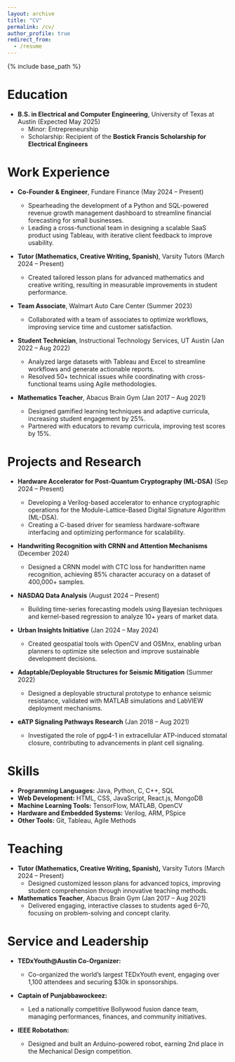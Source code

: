 ```yaml
---
layout: archive
title: "CV"
permalink: /cv/
author_profile: true
redirect_from:
  - /resume
---
```


{% include base_path %}

Education
======
* **B.S. in Electrical and Computer Engineering**, University of Texas at Austin (Expected May 2025)  
  * Minor: Entrepreneurship  
  * Scholarship: Recipient of the **Bostick Francis Scholarship for Electrical Engineers**  

Work Experience
======
* **Co-Founder & Engineer**, Fundare Finance (May 2024 – Present)  
  * Spearheading the development of a Python and SQL-powered revenue growth management dashboard to streamline financial forecasting for small businesses.  
  * Leading a cross-functional team in designing a scalable SaaS product using Tableau, with iterative client feedback to improve usability.  

* **Tutor (Mathematics, Creative Writing, Spanish)**, Varsity Tutors (March 2024 – Present)  
  * Created tailored lesson plans for advanced mathematics and creative writing, resulting in measurable improvements in student performance.  

* **Team Associate**, Walmart Auto Care Center (Summer 2023)  
  * Collaborated with a team of associates to optimize workflows, improving service time and customer satisfaction.  

* **Student Technician**, Instructional Technology Services, UT Austin (Jan 2022 – Aug 2022)  
  * Analyzed large datasets with Tableau and Excel to streamline workflows and generate actionable reports.  
  * Resolved 50+ technical issues while coordinating with cross-functional teams using Agile methodologies.  

* **Mathematics Teacher**, Abacus Brain Gym (Jan 2017 – Aug 2021)  
  * Designed gamified learning techniques and adaptive curricula, increasing student engagement by 25%.  
  * Partnered with educators to revamp curricula, improving test scores by 15%.  

Projects and Research
======
* **Hardware Accelerator for Post-Quantum Cryptography (ML-DSA)** (Sep 2024 – Present)  
  * Developing a Verilog-based accelerator to enhance cryptographic operations for the Module-Lattice-Based Digital Signature Algorithm (ML-DSA).  
  * Creating a C-based driver for seamless hardware-software interfacing and optimizing performance for scalability.  

* **Handwriting Recognition with CRNN and Attention Mechanisms** (December 2024)  
  * Designed a CRNN model with CTC loss for handwritten name recognition, achieving 85% character accuracy on a dataset of 400,000+ samples.  

* **NASDAQ Data Analysis** (August 2024 – Present)  
  * Building time-series forecasting models using Bayesian techniques and kernel-based regression to analyze 10+ years of market data.  

* **Urban Insights Initiative** (Jan 2024 – May 2024)  
  * Created geospatial tools with OpenCV and OSMnx, enabling urban planners to optimize site selection and improve sustainable development decisions.  

* **Adaptable/Deployable Structures for Seismic Mitigation** (Summer 2022)  
  * Designed a deployable structural prototype to enhance seismic resistance, validated with MATLAB simulations and LabVIEW deployment mechanisms.  

* **eATP Signaling Pathways Research** (Jan 2018 – Aug 2021)  
  * Investigated the role of pgp4-1 in extracellular ATP-induced stomatal closure, contributing to advancements in plant cell signaling.  

Skills
======
* **Programming Languages:** Java, Python, C, C++, SQL  
* **Web Development:** HTML, CSS, JavaScript, React.js, MongoDB  
* **Machine Learning Tools:** TensorFlow, MATLAB, OpenCV  
* **Hardware and Embedded Systems:** Verilog, ARM, PSpice  
* **Other Tools:** Git, Tableau, Agile Methods  

Teaching
======
* **Tutor (Mathematics, Creative Writing, Spanish),** Varsity Tutors (March 2024 – Present)  
  * Designed customized lesson plans for advanced topics, improving student comprehension through innovative teaching methods.  
* **Mathematics Teacher**, Abacus Brain Gym (Jan 2017 – Aug 2021)  
  * Delivered engaging, interactive classes to students aged 6–70, focusing on problem-solving and concept clarity.  

Service and Leadership
======
* **TEDxYouth@Austin Co-Organizer:**  
  * Co-organized the world’s largest TEDxYouth event, engaging over 1,100 attendees and securing $30k in sponsorships.  

* **Captain of Punjabbawockeez:**  
  * Led a nationally competitive Bollywood fusion dance team, managing performances, finances, and community initiatives.  

* **IEEE Robotathon:**  
  * Designed and built an Arduino-powered robot, earning 2nd place in the Mechanical Design competition.  
